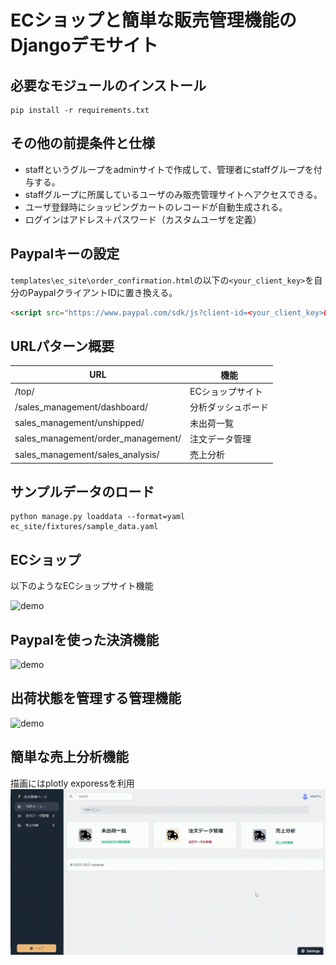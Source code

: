 # ECショップと簡単な販売管理機能のDjangoデモサイト

## 必要なモジュールのインストール

```console
pip install -r requirements.txt
```

## その他の前提条件と仕様

- staffというグループをadminサイトで作成して、管理者にstaffグループを付与する。
- staffグループに所属しているユーザのみ販売管理サイトへアクセスできる。
- ユーザ登録時にショッピングカートのレコードが自動生成される。
- ログインはアドレス＋パスワード（カスタムユーザを定義）

## Paypalキーの設定

`templates\ec_site\order_confirmation.html`の以下の`<your_client_key>`を自分のPaypalクライアントIDに置き換える。

```html
<script src="https://www.paypal.com/sdk/js?client-id=<your_client_key>&currency=JPY"></script>
```


## URLパターン概要


| URL  | 機能  |
| ------------ | ------------ |
|/top/  | ECショップサイト |
|/sales_management/dashboard/ | 分析ダッシュボード  |
|sales_management/unshipped/ | 未出荷一覧  |
|sales_management/order_management/ | 注文データ管理  |
|sales_management/sales_analysis/ |売上分析  |

## サンプルデータのロード

```console
python manage.py loaddata --format=yaml ec_site/fixtures/sample_data.yaml
```


## ECショップ

以下のようなECショップサイト機能

![demo](https://github.com/sinjorjob/product_sales_site/blob/master/images/ec-shop.gif)

## Paypalを使った決済機能
![demo](https://github.com/sinjorjob/product_sales_site/blob/master/images/ec-shop-kessai_1.gif)


## 出荷状態を管理する管理機能
![demo](https://github.com/sinjorjob/product_sales_site/blob/master/images/ec-shop-management.gif)



## 簡単な売上分析機能
描画にはplotly exporessを利用
![demo](https://github.com/sinjorjob/product_sales_site/blob/master/images/ec-shop-analysis.gif)


